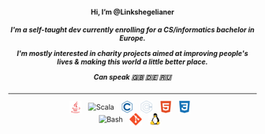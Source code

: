 <h4 align='center'> Hi, I’m @Linkshegelianer </h4>

<h5 align='center'>
I'm a self-taught dev currently enrolling for a CS/informatics bachelor in Europe.

I'm mostly interested in charity projects aimed at improving people's lives & making this world a little better place. 

Can speak 🇬🇧 🇩🇪 🇷🇺
</h5>

<hr>
<div align='center'>
<img align='center' alt="Java" width="25px" style="padding-right:10px;" src="https://github.com/devicons/devicon/blob/master/icons/java/java-plain.svg"/>
<img align='center' alt="Scala" width="25px" style="padding-right:10px;" src="https://cdn.jsdelivr.net/gh/devicons/devicon/icons/scala/scala-original.svg"/>
<img align='center' alt="C" width="25px" style="padding-right:10px;" src="https://github.com/devicons/devicon/blob/master/icons/c/c-line.svg"/>
<img align='center' alt="C++" width="25px" style="padding-right:10px;" src="https://github.com/devicons/devicon/blob/master/icons/cplusplus/cplusplus-line.svg"/>
<img align='center' alt="HTML5" width="25px" style="padding-right:10px;" src="https://github.com/devicons/devicon/blob/master/icons/html5/html5-plain.svg"/>
<img align='center' alt="CSS" width="25px" style="padding-right:10px;" src="https://github.com/devicons/devicon/blob/master/icons/css3/css3-plain.svg"/>
</div>
<div align='center'>
<img align='center' alt="Bash" width="25px" style="padding-right:10px;" src="https://cdn.jsdelivr.net/gh/devicons/devicon/icons/bash/bash-original.svg"/>
<img align='center' alt="Git" width="25px" style="padding-right:10px;" src="https://github.com/devicons/devicon/blob/master/icons/git/git-plain.svg"/>
<img align='center' alt="Linux" width="25px" style="padding-right:10px;" src="https://github.com/devicons/devicon/blob/master/icons/linux/linux-original.svg"/>
</div>






